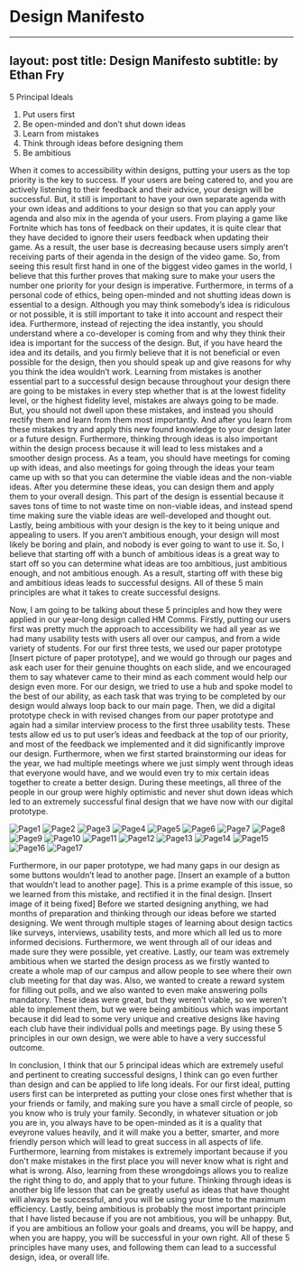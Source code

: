# Design Manifesto

---
layout: post
title: Design Manifesto
subtitle: by Ethan Fry
---


5 Principal Ideals
1. Put users first
2. Be open-minded and don’t shut down ideas
3. Learn from mistakes
4. Think through ideas before designing them
5. Be ambitious


  
  When it comes to accessibility within designs, putting your users as the top priority is the key to success. If your users are being catered to, and 
  you are actively listening to their feedback and their advice, your design will be successful. But, it still is important to have your own separate agenda 
  with your own ideas and additions to your design so that you can apply your agenda and also mix in the agenda of your users. From playing a game like Fortnite 
  which has tons of feedback on their updates, it is quite clear that they have decided to ignore their users feedback when updating their game. As a result, the 
  user base is decreasing because users simply aren’t receiving parts of their agenda in the design of the video game. So, from seeing this result first hand in 
  one of the biggest video games in the world, I believe that this further proves that making sure to make your users the number one priority for your design is 
  imperative. Furthermore, in terms of a personal code of ethics, being open-minded and not shutting ideas down is essential to a design. Although you may think 
  somebody’s idea is ridiculous or not possible, it is still important to take it into account and respect their idea. Furthermore, instead of rejecting the idea 
  instantly, you should understand where a co-developer is coming from and why they think their idea is important for the success of the design. But, if you have 
  heard the idea and its details, and you firmly believe that it is not beneficial or even possible for the design, then you should speak up and give reasons for 
  why you think the idea wouldn’t work. Learning from mistakes is another essential part to a successful design because throughout your design there are going to 
  be mistakes in every step whether that is at the lowest fidelity level, or the highest fidelity level, mistakes are always going to be made. But, you should not 
  dwell upon these mistakes, and instead you should rectify them and learn from them most importantly. And after you learn from these mistakes try and apply this 
  new found knowledge to your design later or a future design. Furthermore, thinking through ideas is also important within the design process because it will lead 
  to less mistakes and a smoother design process. As a team, you should have meetings for coming up with ideas, and also meetings for going through the ideas your 
  team came up with so that you can determine the viable ideas and the non-viable ideas. After you determine these ideas, you can design them and apply them to 
  your overall design. This part of the design is essential because it saves tons of time to not waste time on non-viable ideas, and instead spend time making sure 
  the viable ideas are well-developed and thought out. Lastly, being ambitious with your design is the key to it being unique and appealing to users. If you aren’t
  ambitious enough, your design will most likely be boring and plain, and nobody is ever going to want to use it. So, I believe that starting off with a bunch of 
  ambitious ideas is a great way to start off so you can determine what ideas are too ambitious, just ambitious enough, and not ambitious enough. As a result, 
  starting off with these big and ambitious ideas leads to successful designs. All of these 5 main principles are what it takes to create successful designs. 
  
  Now, I am going to be talking about these 5 principles and how they were applied in our year-long design called HM Comms. Firstly, putting our users first was  pretty much the approach to accessibility we had all year as we had many usability tests with users all over our campus, and from a wide variety of students. 
 For our first three tests, we used our paper prototype [Insert picture of paper prototype], and we would go through our pages and ask each user for their genuine 
  thoughts on each slide, and we encouraged them to say whatever came to their mind as each comment would help our design even more. For our design, we tried 
  to use a hub and spoke model to the best of our ability, as each task that was trying to be completed by our design would always loop back to our main page.
  Then, we did a digital prototype check in with revised changes from our paper prototype and again had a similar interview process to the first three usability
  tests. These tests allow	ed us to put user’s ideas and feedback at the top of our priority, and most of the feedback we implemented and it did significantly 
  improve our design. Furthermore, when we first started brainstorming our ideas for the year, we had multiple meetings where we just simply went through ideas 
  that everyone would have, and we would even try to mix certain ideas together to create a better design. During these meetings, all three of the people in our
  group were highly optimistic and never shut down ideas which led to an extremely successful final design that we have now with our digital prototype.
  
  ![Page1](https://github.com/ethanfry8/ethanfry8.github.io/blob/df81b2108485241deb23793c76297f9f9629a7f8/Page1.png)
  ![Page2](https://github.com/ethanfry8/ethanfry8.github.io/blob/df81b2108485241deb23793c76297f9f9629a7f8/Page2.png)
  ![Page3](https://github.com/ethanfry8/ethanfry8.github.io/blob/df81b2108485241deb23793c76297f9f9629a7f8/Page3.png)
  ![Page4](https://github.com/ethanfry8/ethanfry8.github.io/blob/df81b2108485241deb23793c76297f9f9629a7f8/Page4.png)
  ![Page5](https://github.com/ethanfry8/ethanfry8.github.io/blob/df81b2108485241deb23793c76297f9f9629a7f8/Page5.png)
  ![Page6](https://github.com/ethanfry8/ethanfry8.github.io/blob/df81b2108485241deb23793c76297f9f9629a7f8/Page6.png)
  ![Page7](https://github.com/ethanfry8/ethanfry8.github.io/blob/df81b2108485241deb23793c76297f9f9629a7f8/Page7.png)
  ![Page8](https://github.com/ethanfry8/ethanfry8.github.io/blob/df81b2108485241deb23793c76297f9f9629a7f8/Page8.png)
  ![Page9](https://github.com/ethanfry8/ethanfry8.github.io/blob/df81b2108485241deb23793c76297f9f9629a7f8/Page9.png)
  ![Page10](https://github.com/ethanfry8/ethanfry8.github.io/blob/df81b2108485241deb23793c76297f9f9629a7f8/Page10.png)
  ![Page11](https://github.com/ethanfry8/ethanfry8.github.io/blob/df81b2108485241deb23793c76297f9f9629a7f8/Page11.png)
  ![Page12](https://github.com/ethanfry8/ethanfry8.github.io/blob/df81b2108485241deb23793c76297f9f9629a7f8/Page12.png)
  ![Page13](https://github.com/ethanfry8/ethanfry8.github.io/blob/df81b2108485241deb23793c76297f9f9629a7f8/Page13.png)
  ![Page14](https://github.com/ethanfry8/ethanfry8.github.io/blob/df81b2108485241deb23793c76297f9f9629a7f8/Page14.png)
  ![Page15](https://github.com/ethanfry8/ethanfry8.github.io/blob/df81b2108485241deb23793c76297f9f9629a7f8/Page15.png)
  ![Page16](https://github.com/ethanfry8/ethanfry8.github.io/blob/df81b2108485241deb23793c76297f9f9629a7f8/Page16.png)
  ![Page17](https://github.com/ethanfry8/ethanfry8.github.io/blob/df81b2108485241deb23793c76297f9f9629a7f8/Page17.png) 
  
  Furthermore, in our paper prototype, we had many gaps in our design as some buttons wouldn’t lead to another page. [Insert an example 
  of a button that wouldn’t lead to another page]. This is a prime example of this issue, so we learned from this mistake, and rectified it in the final design.
  [Insert image of it being fixed] Before we started designing anything, we had months of preparation and thinking through our ideas before we started designing.
  We went through multiple stages of learning about design tactics like surveys, interviews, usability tests, and more which all led us to more informed decisions. 
  Furthermore, we went through all of our ideas and made sure they were possible, yet creative. Lastly, our team was extremely ambitious when we started the design
  process as we firstly wanted to create a whole map of our campus and allow people to see where their own club meeting for that day was. Also, we wanted to create
  a reward system for filling out polls, and we also wanted to even make answering polls mandatory. These ideas were great, but they weren’t viable, so we weren’t able
  to implement them, but we were being ambitious which was important because it did lead to some very unique and creative designs like having each club have their 
  individual polls and meetings page. By using these 5 principles in our own design, we were able to have a very successful outcome.
  
  In conclusion, I think that our 5 principal ideas which are extremely useful and pertinent to creating successful designs, I think can go even further than design and can be applied to life long ideals. For our first ideal, putting users first can be interpreted as putting your close ones first whether that is your friends or family, and making sure you have a small circle of people, so you know who is truly your family. Secondly, in whatever situation or job you are in, you always have to be open-minded as it is a quality that eveyrone values heavily, and it will make you a better, smarter, and more friendly person which will lead to great success in all aspects of life. Furthermore, learning from mistakes is extremely important because if you don't make mistakes in the first place you will never know what is right and what is wrong. Also, learning from these wrongdoings allows you to realize the right thing to do, and apply that to your future. Thinking through ideas is another big life lesson that can be greatly useful as ideas that have thought will always be successful, and you will be using your time to the maximum efficiency. Lastly, being ambitious is probably the most important principle that I have listed because if you are not ambitious, you will be unhappy. But, if you are ambitious an follow your goals and dreams, you will be happy, and when you are happy, you will be successful in your own right. All of these 5 principles have many uses, and following them can lead to a successful design, idea, or overall life.
